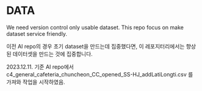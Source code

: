 # DATA
We need version control only usable dataset. This repo focus on make dataset service friendly.


이전 AI repo의 경우 초기 dataset을 만드는데 집중했다면,
이 레포지터리에서는 향상된 데이터셋을 만드는 것에 집중합니다.

2023.12.11. 기준
AI repo에서 c4_general_cafeteria_chuncheon_CC_opened_SS-HJ_addLatiLongti.csv 를 가져와 작업을 시작하였음.

